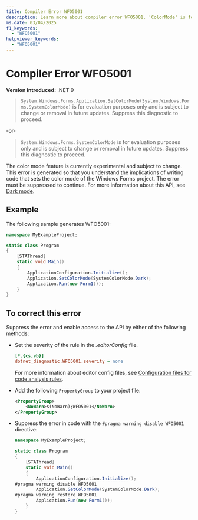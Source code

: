 ```yaml
---
title: Compiler Error WFO5001
description: Learn more about compiler error WFO5001. 'ColorMode' is for evaluation purposes only and subject to change.
ms.date: 03/04/2025
f1_keywords:
  - "WFO5001"
helpviewer_keywords:
  - "WFO5001"
---
```


# Compiler Error WFO5001

**Version introduced:** .NET 9

> `System.Windows.Forms.Application.SetColorMode(System.Windows.Forms.SystemColorMode)` is for evaluation purposes only and is subject to change or removal in future updates. Suppress this diagnostic to proceed.

-or-

> `System.Windows.Forms.SystemColorMode` is for evaluation purposes only and is subject to change or removal in future updates. Suppress this diagnostic to proceed.

The color mode feature is currently experimental and subject to change. This error is generated so that you understand the implications of writing code that sets the color mode of the Windows Forms project. The error must be suppressed to continue. For more information about this API, see [Dark mode](../whats-new/net90.md#dark-mode).

## Example

The following sample generates WFO5001:

```csharp
namespace MyExampleProject;

static class Program
{
    [STAThread]
    static void Main()
    {
        ApplicationConfiguration.Initialize();
        Application.SetColorMode(SystemColorMode.Dark);
        Application.Run(new Form1());
    }    
}
```

## To correct this error

Suppress the error and enable access to the API by either of the following methods:

- Set the severity of the rule in the _.editorConfig_ file.

  ```ini
  [*.{cs,vb}]
  dotnet_diagnostic.WFO5001.severity = none
  ```

  For more information about editor config files, see [Configuration files for code analysis rules](/dotnet/fundamentals/code-analysis/configuration-files).

- Add the following `PropertyGroup` to your project file:

  ```xml
  <PropertyGroup>
      <NoWarn>$(NoWarn);WFO5001</NoWarn>
  </PropertyGroup>
  ```

- Suppress the error in code with the `#pragma warning disable WFO5001` directive:

  ```csharp
  namespace MyExampleProject;
  
  static class Program
  {
      [STAThread]
      static void Main()
      {
          ApplicationConfiguration.Initialize();
  #pragma warning disable WFO5001
          Application.SetColorMode(SystemColorMode.Dark);
  #pragma warning restore WFO5001
          Application.Run(new Form1());
      }    
  }
  ```
